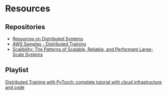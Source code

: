 # Resources

## Repositories
- [Resources on Distributed Systems](https://github.com/theanalyst/awesome-distributed-systems)
- [AWS Samples - Distributed Training](https://github.com/aws-samples/awsome-distributed-training)
- [Scalibility: The Patterns of Scalable, Reliable, and Performant Large-Scale Systems](https://github.com/binhnguyennus/awesome-scalability)

## Playlist

[Distributed Training with PyTorch: complete tutorial with cloud infrastructure and code](https://youtu.be/toUSzwR0EV8?si=zlFZXQsvKJEwO2zo)